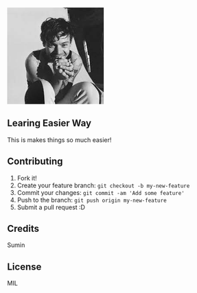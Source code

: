 ![alt text](bennerimage.jpg "Logo Title Text 1")

## Learing Easier Way 

This is makes things so much easier!

## Contributing

1. Fork it!
2. Create your feature branch: `git checkout -b my-new-feature`
3. Commit your changes: `git commit -am 'Add some feature'`
4. Push to the branch: `git push origin my-new-feature`
5. Submit a pull request :D

## Credits

Sumin 

## License

MIL 
